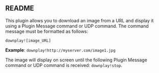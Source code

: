 README
--------
<p>This plugin allows you to download an image from a URL and display it using a Plugin Message command or UDP command. The command message must be formatted as follows:</p>
<code>downplay![image_URL]</code>

<p><strong>Example</strong>: <code>downplay!http://myserver.com/image1.jpg</code></p>

<p>The image will display on screen until the following Plugin Message command or UDP command is received: <code>downplay!stop</code>.</p>



